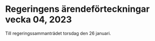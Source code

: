 # Regeringens ärendeförteckningar vecka 04, 2023

Till regeringssammanträdet torsdag den 26 januari.
